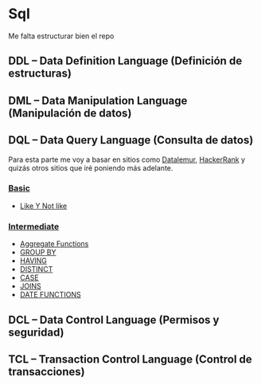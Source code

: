 # Sql
Me falta estructurar bien el repo

## DDL – Data Definition Language (Definición de estructuras)

## DML – Data Manipulation Language (Manipulación de datos)

## DQL – Data Query Language (Consulta de datos)
Para esta parte me voy a basar en sitios como [Datalemur](https://datalemur.com/), [HackerRank](https://www.hackerrank.com/domains/sql) y quizás otros sitios que iré poniendo más adelante.

### [Basic](https://github.com/yesidexe/Sqlon/blob/main/DQL/Datalemur/Learn/basic.md)

- [Like Y Not like](https://github.com/yesidexe/Sqlon/blob/main/DQL/Datalemur/Learn/basic.md#like-y-not-like)

### [Intermediate](https://github.com/yesidexe/Sqlon/blob/main/DQL/Datalemur/Learn/intermediate.md)

- [Aggregate Functions](https://github.com/yesidexe/Sqlon/blob/main/DQL/Datalemur/Learn/intermediate.md#aggregate-functions)
- [GROUP BY](https://github.com/yesidexe/Sqlon/blob/main/DQL/Datalemur/Learn/intermediate.md#group-by)
- [HAVING](https://github.com/yesidexe/Sqlon/blob/main/DQL/Datalemur/Learn/intermediate.md#having)
- [DISTINCT](https://github.com/yesidexe/Sqlon/blob/main/DQL/Datalemur/Learn/intermediate.md#distinct)
- [CASE](https://github.com/yesidexe/Sqlon/blob/main/DQL/Datalemur/Learn/intermediate.md#case)
- [JOINS](https://github.com/yesidexe/Sqlon/blob/main/DQL/Datalemur/Learn/intermediate.md#joins)
- [DATE FUNCTIONS](https://github.com/yesidexe/Sqlon/blob/main/DQL/Datalemur/Learn/intermediate.md#date-functions)

## DCL – Data Control Language (Permisos y seguridad)

## TCL – Transaction Control Language (Control de transacciones)